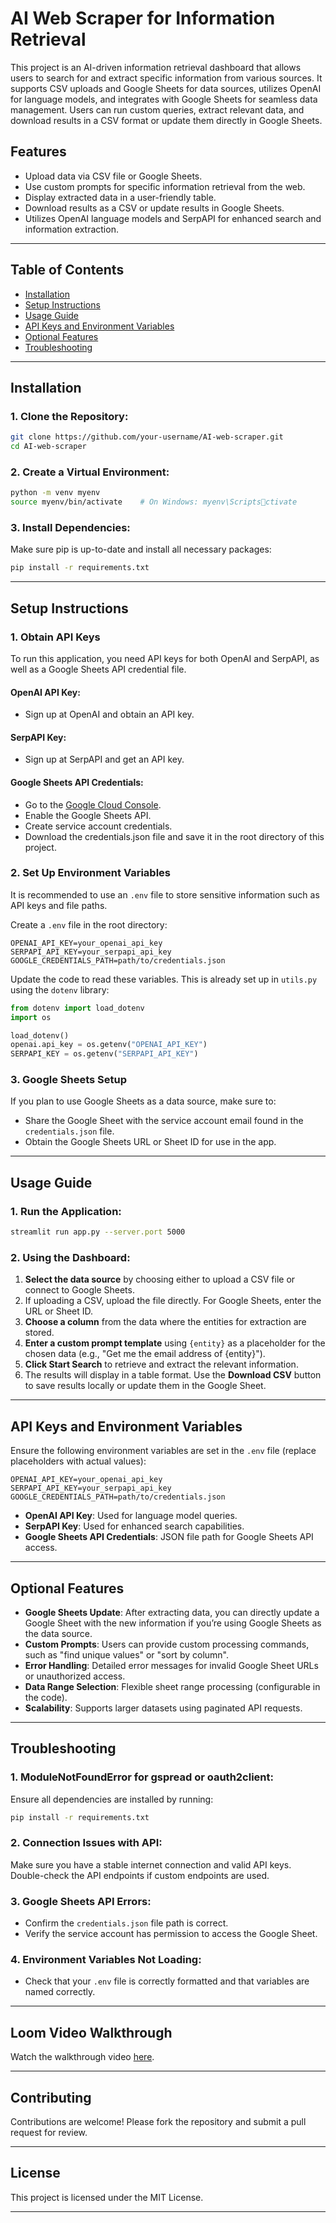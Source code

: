 
# AI Web Scraper for Information Retrieval

This project is an AI-driven information retrieval dashboard that allows users to search for and extract specific information from various sources. It supports CSV uploads and Google Sheets for data sources, utilizes OpenAI for language models, and integrates with Google Sheets for seamless data management. Users can run custom queries, extract relevant data, and download results in a CSV format or update them directly in Google Sheets.

## Features

- Upload data via CSV file or Google Sheets.
- Use custom prompts for specific information retrieval from the web.
- Display extracted data in a user-friendly table.
- Download results as a CSV or update results in Google Sheets.
- Utilizes OpenAI language models and SerpAPI for enhanced search and information extraction.

---

## Table of Contents

- [Installation](#installation)
- [Setup Instructions](#setup-instructions)
- [Usage Guide](#usage-guide)
- [API Keys and Environment Variables](#api-keys-and-environment-variables)
- [Optional Features](#optional-features)
- [Troubleshooting](#troubleshooting)

---

## Installation

### 1. Clone the Repository:

```bash
git clone https://github.com/your-username/AI-web-scraper.git
cd AI-web-scraper
```

### 2. Create a Virtual Environment:

```bash
python -m venv myenv
source myenv/bin/activate    # On Windows: myenv\Scriptsctivate
```

### 3. Install Dependencies:

Make sure pip is up-to-date and install all necessary packages:

```bash
pip install -r requirements.txt
```

---

## Setup Instructions

### 1. Obtain API Keys

To run this application, you need API keys for both OpenAI and SerpAPI, as well as a Google Sheets API credential file.

#### OpenAI API Key:
- Sign up at OpenAI and obtain an API key.

#### SerpAPI Key:
- Sign up at SerpAPI and get an API key.

#### Google Sheets API Credentials:
- Go to the [Google Cloud Console](https://console.cloud.google.com/).
- Enable the Google Sheets API.
- Create service account credentials.
- Download the credentials.json file and save it in the root directory of this project.

### 2. Set Up Environment Variables

It is recommended to use an `.env` file to store sensitive information such as API keys and file paths.

Create a `.env` file in the root directory:

```plaintext
OPENAI_API_KEY=your_openai_api_key
SERPAPI_API_KEY=your_serpapi_api_key
GOOGLE_CREDENTIALS_PATH=path/to/credentials.json
```

Update the code to read these variables. This is already set up in `utils.py` using the `dotenv` library:

```python
from dotenv import load_dotenv
import os

load_dotenv()
openai.api_key = os.getenv("OPENAI_API_KEY")
SERPAPI_KEY = os.getenv("SERPAPI_API_KEY")
```

### 3. Google Sheets Setup

If you plan to use Google Sheets as a data source, make sure to:

- Share the Google Sheet with the service account email found in the `credentials.json` file.
- Obtain the Google Sheets URL or Sheet ID for use in the app.

---

## Usage Guide

### 1. Run the Application:

```bash
streamlit run app.py --server.port 5000
```

### 2. Using the Dashboard:

1. **Select the data source** by choosing either to upload a CSV file or connect to Google Sheets.
2. If uploading a CSV, upload the file directly. For Google Sheets, enter the URL or Sheet ID.
3. **Choose a column** from the data where the entities for extraction are stored.
4. **Enter a custom prompt template** using `{entity}` as a placeholder for the chosen data (e.g., "Get me the email address of {entity}").
5. **Click Start Search** to retrieve and extract the relevant information.
6. The results will display in a table format. Use the **Download CSV** button to save results locally or update them in the Google Sheet.

---

## API Keys and Environment Variables

Ensure the following environment variables are set in the `.env` file (replace placeholders with actual values):

```plaintext
OPENAI_API_KEY=your_openai_api_key
SERPAPI_API_KEY=your_serpapi_api_key
GOOGLE_CREDENTIALS_PATH=path/to/credentials.json
```

- **OpenAI API Key**: Used for language model queries.
- **SerpAPI Key**: Used for enhanced search capabilities.
- **Google Sheets API Credentials**: JSON file path for Google Sheets API access.

---

## Optional Features

- **Google Sheets Update**: After extracting data, you can directly update a Google Sheet with the new information if you’re using Google Sheets as the data source.
- **Custom Prompts**: Users can provide custom processing commands, such as "find unique values" or "sort by column".
- **Error Handling**: Detailed error messages for invalid Google Sheet URLs or unauthorized access.
- **Data Range Selection**: Flexible sheet range processing (configurable in the code).
- **Scalability**: Supports larger datasets using paginated API requests.

---

## Troubleshooting

### 1. **ModuleNotFoundError for gspread or oauth2client:**

Ensure all dependencies are installed by running:

```bash
pip install -r requirements.txt
```

### 2. **Connection Issues with API:**

Make sure you have a stable internet connection and valid API keys. Double-check the API endpoints if custom endpoints are used.

### 3. **Google Sheets API Errors:**

- Confirm the `credentials.json` file path is correct.
- Verify the service account has permission to access the Google Sheet.

### 4. **Environment Variables Not Loading:**

- Check that your `.env` file is correctly formatted and that variables are named correctly.

---

## Loom Video Walkthrough

Watch the walkthrough video [here](#).

---

## Contributing

Contributions are welcome! Please fork the repository and submit a pull request for review.

---

## License

This project is licensed under the MIT License.

---

